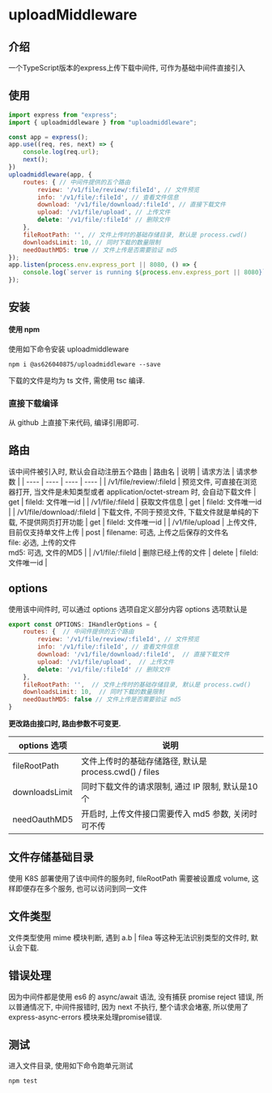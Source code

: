 # uploadMiddleware

## 介绍
一个TypeScript版本的express上传下载中间件, 可作为基础中间件直接引入


## 使用
```javascript
import express from "express";
import { uploadmiddleware } from "uploadmiddleware";

const app = express();
app.use((req, res, next) => {
    console.log(req.url);
    next();
})
uploadmiddleware(app, {
    routes: { // 中间件提供的五个路由
        review: '/v1/file/review/:fileId', // 文件预览
        info: '/v1/file/:fileId', // 查看文件信息
        download: '/v1/file/download/:fileId', // 直接下载文件
        upload: '/v1/file/upload', // 上传文件
        delete: '/v1/file/:fileId' // 删除文件
    },
    fileRootPath: '', // 文件上传时的基础存储目录, 默认是 process.cwd()
    downloadsLimit: 10, // 同时下载的数量限制
    needOauthMD5: true // 文件上传是否需要验证 md5
});
app.listen(process.env.express_port || 8080, () => {
    console.log(`server is running ${process.env.express_port || 8080}`);
});
```

## 安装
#### 使用 npm
使用如下命令安装 uploadmiddleware  
```
npm i @as626040875/uploadmiddleware --save 
```
下载的文件是均为 ts 文件, 需使用 tsc 编译.

### 直接下载编译
从 github 上直接下来代码, 编译引用即可.


## 路由
该中间件被引入时, 默认会自动注册五个路由
|  路由名   | 说明  |  请求方法 | 请求参数  |
|  ----  | ----  | ----  | ----  |
| /v1/file/review/:fileId  | 预览文件, 可直接在浏览器打开, 当文件是未知类型或者 application/octet-stream 时, 会自动下载文件 | get | fileId: 文件唯一id |
| /v1/file/:fileId  | 获取文件信息 | get | fileId: 文件唯一id |
| /v1/file/download/:fileId  | 下载文件, 不同于预览文件, 下载文件就是单纯的下载, 不提供网页打开功能 | get | fileId: 文件唯一id |
| /v1/file/upload  | 上传文件, 目前仅支持单文件上传 | post | filename: 可选, 上传之后保存的文件名<br>file: 必选, 上传的文件<br>md5: 可选, 文件的MD5 |
| /v1/file/:fileId  | 删除已经上传的文件 | delete | fileId: 文件唯一id |



## options
使用该中间件时, 可以通过 options 选项自定义部分内容
options 选项默认是
```javascript
export const OPTIONS: IHandlerOptions = {
    routes: {  // 中间件提供的五个路由
        review: '/v1/file/review/:fileId', // 文件预览
        info: '/v1/file/:fileId', // 查看文件信息
        download: '/v1/file/download/:fileId',  // 直接下载文件
        upload: '/v1/file/upload',  // 上传文件
        delete: '/v1/file/:fileId' // 删除文件
    },
    fileRootPath: '',  // 文件上传时的基础存储目录, 默认是 process.cwd()
    downloadsLimit: 10,  // 同时下载的数量限制
    needOauthMD5: false // 文件上传是否需要验证 md5
}
```
**更改路由接口时, 路由参数不可变更.**

|  options 选项   | 说明  |
|  ----  | ----  |
|  fileRootPath   | 文件上传时的基础存储路径, 默认是 process.cwd() / files  |
|  downloadsLimit   |  同时下载文件的请求限制, 通过 IP 限制, 默认是10个 |
|  needOauthMD5   | 开启时, 上传文件接口需要传入 md5 参数, 关闭时可不传  |



## 文件存储基础目录
使用 K8S 部署使用了该中间件的服务时, fileRootPath 需要被设置成 volume, 这样即便存在多个服务, 也可以访问到同一文件



## 文件类型
文件类型使用 mime 模块判断, 遇到 a.b | filea 等这种无法识别类型的文件时, 默认会下载.



## 错误处理
因为中间件都是使用 es6 的 async/await 语法, 没有捕获 promise reject 错误, 所以普通情况下, 中间件报错时, 因为 next 不执行, 整个请求会堵塞, 所以使用了 express-async-errors 模块来处理promise错误.

## 测试
进入文件目录, 使用如下命令跑单元测试
```
npm test 
```

